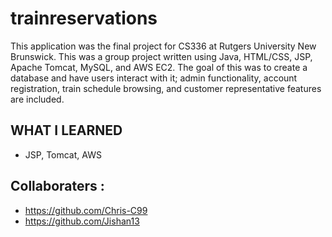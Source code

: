 # **trainreservations**
This application was the final project for CS336 at Rutgers University New Brunswick. This was a group project written using Java, HTML/CSS, JSP, Apache Tomcat, MySQL, and AWS EC2. The goal of this was to create a database and have users interact with it; admin functionality, account registration, train schedule browsing, and customer representative features are included.

## **WHAT I LEARNED**
- JSP, Tomcat, AWS

## **Collaboraters :**
- https://github.com/Chris-C99
- https://github.com/Jishan13
